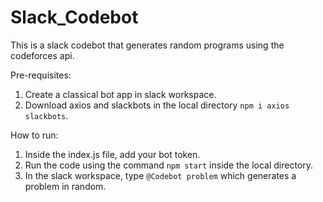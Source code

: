 # Slack_Codebot
This is a slack codebot that generates random programs using the codeforces api.

Pre-requisites:
1. Create a classical bot app in slack workspace.
2. Download axios and slackbots in the local directory `npm i axios slackbots`.

How to run:
1. Inside the index.js file, add your bot token.
2. Run the code using the command `npm start` inside the local directory.
3. In the slack workspace, type `@Codebot problem` which generates a problem in random.


